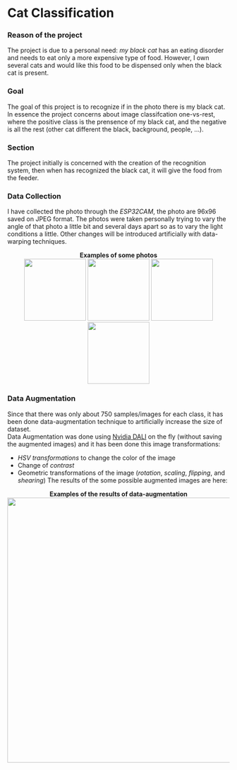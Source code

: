 # Cat Classification
### Reason of the project
The project is due to a personal need: _my black cat_ has an eating disorder and needs to eat only a more expensive type of food. However, I own several cats and would like this food to be dispensed only when the black cat is present.

### Goal
The goal of this project is to recognize if in the photo there is my black cat. In essence the project concerns about image classifcation one-vs-rest, where the positive class is the prensence of my black cat, and the negative is all the rest (other cat different the black, background, people, ...). </br>


### Section
The project initially is concerned with the creation of the recognition system, then when has recognized the black cat, it will give the food from the feeder.

### Data Collection
I have collected the photo through the _ESP32CAM_, the photo are 96x96 saved on JPEG format. The photos were taken personally trying to vary the angle of that photo a little bit and several days apart so as to vary the light conditions a little. Other changes will be introduced artificially with data-warping techniques.

<p align="center">
  <b> Examples of some photos </b></br>
<img src="https://github.com/pietroorlandi/Cat-Classification/blob/main/img/abbastanza_buone_mima%20(79).jpg" width="140">
<img src="https://github.com/pietroorlandi/Cat-Classification/blob/main/img/mimone_e_umani1%20(133).jpg" width="140">
<img src="https://github.com/pietroorlandi/Cat-Classification/blob/main/img/prova6%20(4).jpg" width="140">
<img src="https://github.com/pietroorlandi/Cat-Classification/blob/main/img/prova1_non_mima%20(13).jpg" width="140">
</p>

### Data Augmentation
Since that there was only about 750 samples/images for each class, it has been done data-augmentation technique to artificially increase the size of dataset. <br>
Data Augmentation was done using [Nvidia DALI](https://docs.nvidia.com/deeplearning/dali/user-guide/docs/) on the fly (without saving the augmented images) and it has been done this image transformations:
- _HSV transformations_ to change the color of the image
- Change of _contrast_
- Geometric transformations of the image (_rotation_, _scaling_, _flipping_, and _shearing_)
The results of the some possible augmented images are here:
<p align="center">
  <b> Examples of the results of data-augmentation </b></br>
<img src="https://github.com/pietroorlandi/Cat-Classification/blob/main/img/screen_mima_aug.png" width="600">

</p>
